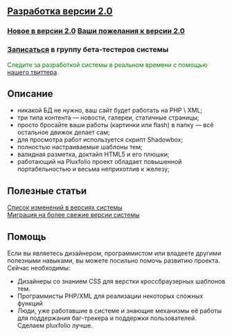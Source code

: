 ## [Разработка версии 2.0](https://github.com/bbrodriges/pluxfolio/tree/2.0) ##
### [Новое в версии 2.0](https://github.com/bbrodriges/pluxfolio/wiki/%D0%9E%D1%81%D0%BD%D0%BE%D0%B2%D0%BD%D1%8B%D0%B5-%D0%BE%D1%81%D0%BE%D0%B1%D0%B5%D0%BD%D0%BD%D0%BE%D1%81%D1%82%D0%B8-%D0%B2%D0%B5%D1%80%D1%81%D0%B8%D0%B8-2.0) [Ваши пожелания к версии 2.0](https://github.com/bbrodriges/pluxfolio/issues/18) ###
### <a href='http://code.google.com/p/pluxfolio/issues/detail?id=25'>Записаться</a> в группу бета-тестеров системы ###
<font color='green'>Следите за разработкой системы в реальном времени с помощью <a href='http://twitter.com/pluxfolio'>нашего твиттера</a>.</font>


## Описание ##
  * никакой БД не нужно, ваш сайт будет работать на PHP \ XML;
  * три типа контента — новости, галереи, статичные страницы;
  * просто бросайте ваши работы (картинки или flash) в папку — всё остальное движок делает сам;
  * для просмотра работ используется скрипт Shadowbox;
  * полностью настраиваемые шаблоны тем;
  * валидная разметка, доктайп HTML5 и его плюшки;
  * работающий на Pluxfolio проект обладает повышенной портабельностью и весьма неприхотлив к железу;

## Полезные статьи ##
[Список изменений в версиях системы](http://code.google.com/p/pluxfolio/wiki/Changelog)<br>
<a href='http://code.google.com/p/pluxfolio/wiki/PluxfolioUpgrade'>Миграция на более свежие версии системы</a>

<h2>Помощь</h2>
Если вы являетесь дизайнером, программистом или владеете другими полезными навыками, вы можете посильно помочь развитию проекта. Сейчас необходимы:<br>
<ul><li>Дизайнеры со знанием CSS для верстки кроссбраузерных шаблонов тем.<br>
</li><li>Программисты PHP/XML для реализации некоторых сложных функций<br>
</li><li>Люди, уже работавшие в системе и знающие механизмы её работы для поддержания баг-трекера и поддержки пользователей.<br>
Сделаем pluxfolio лучше.